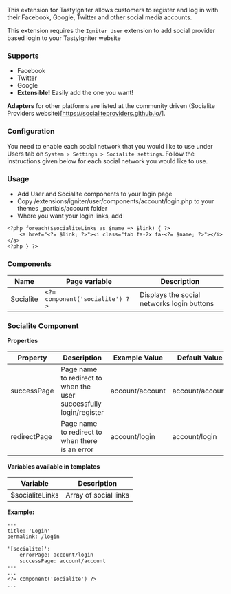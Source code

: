 This extension for TastyIgniter allows customers to register and log in with their 
Facebook, Google, Twitter and other social media accounts. 

This extension requires the `Igniter User` extension to add social provider based login to your TastyIgniter website

### Supports
- Facebook
- Twitter
- Google
- **Extensible!** Easily add the one you want!

**Adapters** for other platforms are listed at the community driven (Socialite Providers website)[https://socialiteproviders.github.io/].

### Configuration
You need to enable each social network that you would like to use under Users tab on 
`System > Settings > Socialite settings`. Follow the instructions given below for each social network you would like to use. 

### Usage
- Add User and Socialite components to your login page
- Copy /extensions/igniter/user/components/account/login.php to your themes _partials/account folder
- Where you want your login links, add
```
<?php foreach($socialiteLinks as $name => $link) { ?>
    <a href="<?= $link; ?>"><i class="fab fa-2x fa-<?= $name; ?>"></i></a>
<?php } ?>
```

### Components

| Name     | Page variable                | Description                                      |
| -------- | ---------------------------- | ------------------------------------------------ |
| Socialite | `<?= component('socialite') ?>` | Displays the social networks login buttons              |

### Socialite Component

**Properties**

| Property                 | Description              | Example Value | Default Value |
| ------------------------ | ------------------------ | ------------- | ------------- |
| successPage           | Page name to redirect to when the user successfully login/register           | account/account         | account/account        |
| redirectPage          | Page name to redirect to when there is an error       | account/login         |   account/login |

**Variables available in templates**

| Variable                  | Description                                                  |
| ------------------------- | ------------------------------------------------------------ |
| $socialiteLinks | Array of social links                                                |

**Example:**

```
---
title: 'Login'
permalink: /login

'[socialite]':
    errorPage: account/login
    successPage: account/account
---
...
<?= component('socialite') ?>
...
```

